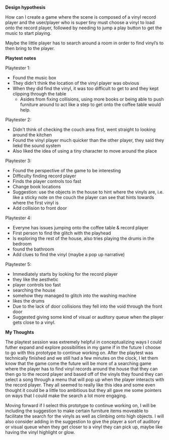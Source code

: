 **Design hypothesis**

How can I create a game where the scene is composed of a vinyl record player and the user/player who is super tiny must choose a vinyl to load onto the record player, followed by needing to jump a play button to get the music to start playing.

Maybe the little player has to search around a room in order to find vinyl’s to then bring to the player. 

**Playtest notes**

Playtester 1: 
- Found the music box
- They didn't think the location of the vinyl player was obvious
- When they did find the vinyl, it was too difficult to get to and they kept clipping through the table
    - Asides from fixing collisions, using more books or being able to push furniture around to act like a step to get onto the coffee table would help.

Playtester 2:
- Didn't think of checking the couch area first, went straight to looking around the kitchen
- Found the vinyl player much quicker than the other player, they said they liekd the sound system 
- Also liked the idea of using a tiny character to move around the place 

Playtester 3:
- Found the perspective of the game to be interesting
- Difficulty finding record player
- Finds the player controls too fast
- Change book locations
- Suggestion: use the objects in the house to hint where the vinyls are, i.e. like a sticky note on the couch the player can see that hints towards where the first vinyl is
- Add collision to front door

Playtester 4:
- Everyne has issues jumping onto the coffee table & record player
- First person to find the glitch with the playhead
- Is exploring the rest of the house, also tries playing the drums in the bedroom
- found the bathroom
- Add clues to find the vinyl (maybe a pop up narrative)

Playtester 5:
- Immediately starts by looking for the record player
- they like the aesthetic 
- player controls too fast
- searching the house
- somehow they managed to glitch into the washing machine
- likes the drums
- Due to the lack of door collisions they fell into the void through the front door
- Suggested giving some kind of visual or auditory queue when the player gets close to a vinyl.

**My Thoughts** 

The playtest session was extremely helpful in conceptualizing ways I could futher expand and explore possibilities in my game if in the future I choose to go with this prototype to continue working on. After the playtest was technically finished and we still had a few minutes on the clock, I let them know that the game come the future will be more of a searching game where the player has to find vinyl records around the house that they can then go to the record player and based off of the vinyls they found they can select a song through a menu that will pop up when the player interacts with the record player. They all seemed to really like this idea and some even thought it could be a little too ambitious but they all gave me some pointers on ways that I could make the search a lot more engaging. 

Moving forward if I select this prototype to continue working on, I will be including the suggestion to make certain furniture items moveable to facilitate the search for the vinyls as well as climbing onto high objects. I will also consider adding in the suggestion to give the player a sort of auditory or visual queue when they get closer to a vinyl they can pick up, maybe like having the vinyl highlight or glow. 
